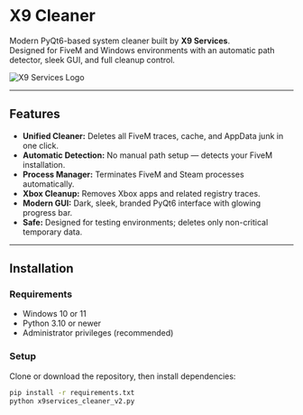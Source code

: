 # X9 Cleaner

Modern PyQt6-based system cleaner built by **X9 Services**.  
Designed for FiveM and Windows environments with an automatic path detector, sleek GUI, and full cleanup control.

![X9 Services Logo](https://r2.fivemanage.com/pBiGGCmRzm0Awt8Uc72Pb/image_2025-10-26_232314568.png)

---

## Features
- **Unified Cleaner:** Deletes all FiveM traces, cache, and AppData junk in one click.  
- **Automatic Detection:** No manual path setup — detects your FiveM installation.  
- **Process Manager:** Terminates FiveM and Steam processes automatically.  
- **Xbox Cleanup:** Removes Xbox apps and related registry traces.  
- **Modern GUI:** Dark, sleek, branded PyQt6 interface with glowing progress bar.  
- **Safe:** Designed for testing environments; deletes only non-critical temporary data.

---

## Installation

### Requirements
- Windows 10 or 11  
- Python 3.10 or newer  
- Administrator privileges (recommended)

### Setup
Clone or download the repository, then install dependencies:
```bash
pip install -r requirements.txt
python x9services_cleaner_v2.py
